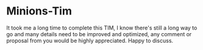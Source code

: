 # Minions-Tim
It took me a long time to complete this TIM, I know there's still a long way to go and many details need to be improved and optimized, any comment or proposal from you would be highly appreciated. Happy to discuss.
